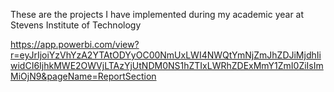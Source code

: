 These are the projects I have implemented during my academic year at Stevens Institute of Technology

https://app.powerbi.com/view?r=eyJrIjoiYzVhYzA2YTAtODYyOC00NmUxLWI4NWQtYmNjZmJhZDJiMjdhIiwidCI6IjhkMWE2OWVjLTAzYjUtNDM0NS1hZTIxLWRhZDExMmY1ZmI0ZiIsImMiOjN9&pageName=ReportSection
